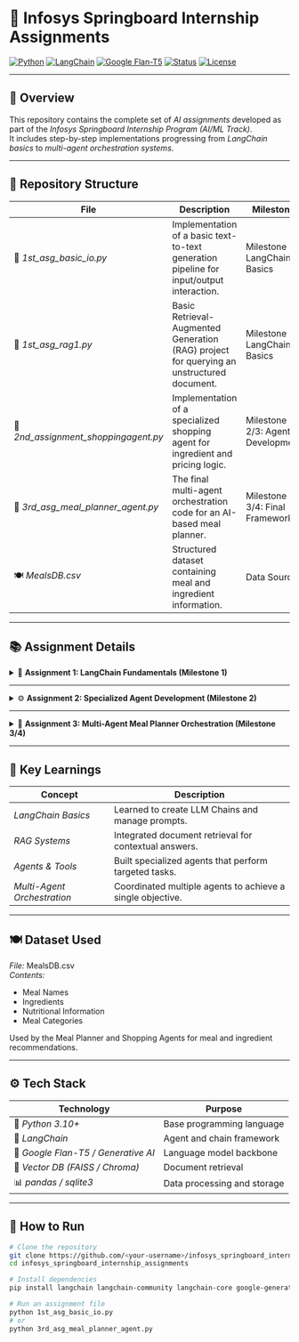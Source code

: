 # 🌟 Infosys Springboard Internship Assignments  

[![Python](https://img.shields.io/badge/Python-3.10+-blue.svg)](https://www.python.org/)
[![LangChain](https://img.shields.io/badge/LangChain-AI_Framework-orange)](https://www.langchain.com/)
[![Google Flan-T5](https://img.shields.io/badge/Model-FLAN--T5--Large-green)](https://huggingface.co/google/flan-t5-large)
[![Status](https://img.shields.io/badge/Status-Completed-success)](https://github.com/)
[![License](https://img.shields.io/badge/License-MIT-lightgrey)](LICENSE)

---

## 🧾 Overview

This repository contains the complete set of *AI assignments* developed as part of the *Infosys Springboard Internship Program (AI/ML Track)*.  
It includes step-by-step implementations progressing from *LangChain basics* to *multi-agent orchestration systems*.

---

## 📁 Repository Structure

| File | Description | Milestone |
|------|--------------|------------|
| 🧩 *1st_asg_basic_io.py* | Implementation of a basic text-to-text generation pipeline for input/output interaction. | Milestone 1: LangChain Basics |
| 📄 *1st_asg_rag1.py* | Basic Retrieval-Augmented Generation (RAG) project for querying an unstructured document. | Milestone 1: LangChain Basics |
| 🤖 *2nd_assignment_shoppingagent.py* | Implementation of a specialized shopping agent for ingredient and pricing logic. | Milestone 2/3: Agent Development |
| 🧠 *3rd_asg_meal_planner_agent.py* | The final multi-agent orchestration code for an AI-based meal planner. | Milestone 3/4: Final Framework |
| 🍽 *MealsDB.csv* | Structured dataset containing meal and ingredient information. | Data Source |

---

## 📚 Assignment Details

<details>
<summary>🧠 <strong>Assignment 1: LangChain Fundamentals (Milestone 1)</strong></summary>

### 🔹 1. Basic I/O Interaction — 1st_asg_basic_io.py

*Goal:*  
Build a simple text generation pipeline to demonstrate input/output handling with a language model.

*Key Steps:*
- Setup the *Flan-T5 Large* model.
- Create and apply a *Prompt Template*.
- Implement a *Chain (LLMChain)* for automated text generation.
  
*Concepts Covered:*  
LLMs • Prompt Templates • LLMChain • LangChain Basics

---

### 🔹 2. Basic Retrieval-Augmented Generation (RAG) — 1st_asg_rag1.py

*Goal:*  
Implement a *RAG pipeline* to answer questions using unstructured data.

*Key Steps:*
- Load a document (PDF or text) using PyPDFLoader.
- Split data with RecursiveCharacterTextSplitter.
- Generate embeddings and store in a *Vector Store*.
- Create a *Retrieval Chain* for context-aware responses.

*Concepts Covered:*  
Document Loaders • Text Splitters • Vector Stores • Retrievers • RAG Architecture

</details>

---

<details>
<summary>⚙ <strong>Assignment 2: Specialized Agent Development (Milestone 2)</strong></summary>

### 🔹 3. Shopping Agent — 2nd_assignment_shoppingagent.py

*Goal:*  
Design a specialized *Shopping Agent* that identifies required ingredients and optionally finds prices or availability.

*Features:*
- Takes meal planner outputs (recipe or meal list).
- Determines what ingredients are missing or need purchasing.
- Can be extended with tools for:
  - Price estimation
  - Store data fetching

*Concepts Covered:*  
Custom Agent Design • Tool Integration • Decision Logic • Agent Framework

</details>

---

<details>
<summary>🤝 <strong>Assignment 3: Multi-Agent Meal Planner Orchestration (Milestone 3/4)</strong></summary>

### 🔹 4. Meal Planner Orchestration — 3rd_asg_meal_planner_agent.py

*Goal:*  
Develop a complete *multi-agent AI system* that coordinates multiple agents to create a personalized meal plan.

*Features:*
- Integrates *Meal Planner, **Shopping, and **Data Agents*.
- Uses *LangChain Tools* for cross-agent communication.
- Reads data from MealsDB.csv for meal and ingredient info.
- Demonstrates *Agent Orchestration Framework* concepts.

*Concepts Covered:*  
Multi-Agent Systems • Task Delegation • Context Sharing • Orchestration

</details>

---

## 🧠 Key Learnings

| Concept | Description |
|----------|--------------|
| *LangChain Basics* | Learned to create LLM Chains and manage prompts. |
| *RAG Systems* | Integrated document retrieval for contextual answers. |
| *Agents & Tools* | Built specialized agents that perform targeted tasks. |
| *Multi-Agent Orchestration* | Coordinated multiple agents to achieve a single objective. |

---

## 🍽 Dataset Used

*File:* MealsDB.csv  
*Contents:*
- Meal Names  
- Ingredients  
- Nutritional Information  
- Meal Categories  

Used by the Meal Planner and Shopping Agents for meal and ingredient recommendations.

---

## ⚙ Tech Stack

| Technology | Purpose |
|-------------|----------|
| 🐍 *Python 3.10+* | Base programming language |
| 🔗 *LangChain* | Agent and chain framework |
| 🧮 *Google Flan-T5 / Generative AI* | Language model backbone |
| 🧠 *Vector DB (FAISS / Chroma)* | Document retrieval |
| 📊 *pandas / sqlite3* | Data processing and storage |

---

## 🚀 How to Run

```bash
# Clone the repository
git clone https://github.com/<your-username>/infosys_springboard_internship_assignments.git
cd infosys_springboard_internship_assignments

# Install dependencies
pip install langchain langchain-community langchain-core google-generativeai pandas

# Run an assignment file
python 1st_asg_basic_io.py
# or
python 3rd_asg_meal_planner_agent.py
